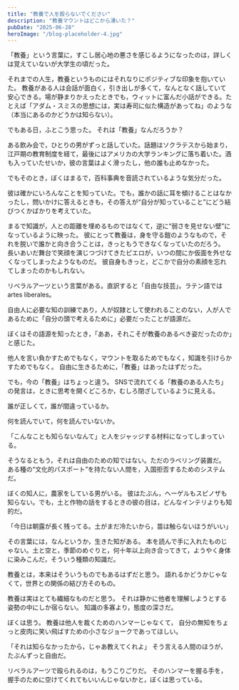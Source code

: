 ```yaml
---
title: "教養で人を殴らないでください"
description: "教養マウントはどこから湧いた？"
pubDate: "2025-06-28"
heroImage: "/blog-placeholder-4.jpg"
---
```


「教養」という言葉に，すこし居心地の悪さを感じるようになったのは，詳しくは覚えていないが大学生の頃だった。

それまでの人生，教養というものにはそれなりにポジティブな印象を抱いていた。
教養がある人は会話が面白く，引き出しが多くて，なんとなく話していて安心できる。場が静まりかえったときでも，ウィットに富んだ小話ができる。たとえば「アダム・スミスの思想には，実は寿司に似た構造があってね」のような（本当にあるのかどうかは知らない）。

でもある日，ふとこう思った。
それは「教養」なんだろうか？

ある飲み会で，ひとりの男がずっと話していた。話題はソクラテスから始まり，江戸期の教育制度を経て，最後にはアメリカの大学ランキングに落ち着いた。酒も入っていたせいか，彼の言葉はよく滑ったし，他の誰も止めなかった。

でもそのとき，ぼくはまるで，百科事典を音読されているような気分だった。

彼は確かにいろんなことを知っていた。でも，誰かの話に耳を傾けることはなかったし，問いかけに答えるときも，その答えが“自分が知っていること”にどう結びつくかばかりを考えていた。

まるで知識が，人との距離を埋めるものではなくて，逆に“弱さを見せない壁”になっているように映った。
彼にとって教養は，身を守る鎧のようなもので，それを脱いで誰かと向き合うことは，きっともうできなくなっていたのだろう。
長いあいだ舞台で笑顔を演じつづけてきたピエロが，いつの間にか仮面を外せなくなってしまったようなものだ。
彼自身もきっと，どこかで自分の素顔を忘れてしまったのかもしれない。

リベラルアーツという言葉がある。直訳すると「自由な技芸」。ラテン語では artes liberales。

自由人に必要な知の訓練であり，人が奴隷として使われることのない，人が人であるために「自分の頭で考えるために」必要だったことが語源だ。

ぼくはその語源を知ったとき，「ああ，それこそが教養のあるべき姿だったのか」と感じた。

他人を言い負かすためでもなく，マウントを取るためでもなく，知識を引けらかすためでもなく。
自由に生きるために，「教養」はあったはずだった。

でも，今の「教養」はちょっと違う。
SNSで流れてくる「教養のある人たち」の発言は，ときに思考を開くどころか，むしろ閉ざしているように見える。

誰が正しくて，誰が間違っているか。

何を読んでいて，何を読んでいないか。

「こんなことも知らないなんて」と人をジャッジする材料になってしまっている。

そうなるともう，それは自由のための知ではない。ただのラベリング装置だ。
ある種の“文化的パスポート”を持たない人間を，入国拒否するためのシステムだ。

ぼくの知人に，農家をしている男がいる。
彼はたぶん，ヘーゲルもスピノザも知らない。でも，土と作物の話をするときの彼の目は，どんなインテリよりも知的だ。

「今日は朝露が長く残ってる。土がまだ冷たいから，苗は触らないほうがいい」

その言葉には，なんというか，生きた知がある。
本を読んで手に入れたものじゃない。土と空と，季節のめぐりと，何十年以上向き合ってきて，ようやく身体に染みこんだ，そういう種類の知識だ。

教養とは，本来はそういうものでもあるはずだと思う。
語れるかどうかじゃなくて，世界との関係の結び方そのもの。

教養は実はとても繊細なものだと思う。
それは静かに他者を理解しようとする姿勢の中にしか宿らない。
知識の多寡より，態度の深さだ。

ぼくは思う。
教養は他人を裁くためのハンマーじゃなくて，
自分の無知をちょっと皮肉に笑い飛ばすための小さなジョークであってほしい。

「それは知らなかったから，じゃあ教えてくれよ」
そう言える人間のほうが，たぶんずっと自由だ。

リベラルアーツで殴られるのは，もうこりごりだ。
そのハンマーを握る手を，握手のために空けてくれてもいいんじゃないかと，ぼくは思っている。